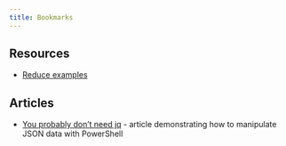 ```yaml
---
title: Bookmarks
---
```


## Resources

* [Reduce examples](https://github.com/stedolan/jq/issues/873#issuecomment-125385615)


## Articles

* [You probably don’t need jq](https://ncox.dev/blog/jq-powershell/) - article demonstrating how to manipulate JSON data with PowerShell
